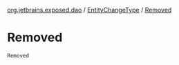 [org.jetbrains.exposed.dao](../index.md) / [EntityChangeType](index.md) / [Removed](.)

# Removed

`Removed`